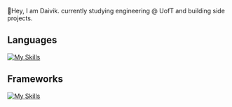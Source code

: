 👋Hey, I am Daivik. currently studying engineering @ UofT and building side projects.

## Languages
[![My Skills](https://skillicons.dev/icons?i=html,css,js,python,c,cpp)](https://skillicons.dev)

## Frameworks
[![My Skills](https://skillicons.dev/icons?i=tensorflow,pytorch,sklearn,nextjs,reactjs)](https://skillicons.dev)
